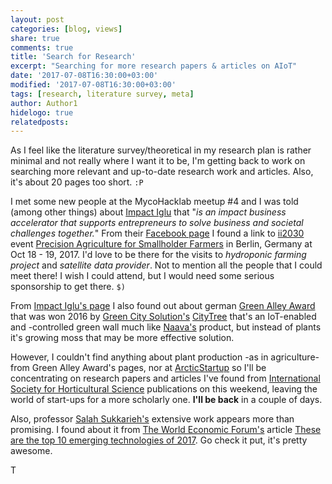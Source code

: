 ```yaml
---
layout: post
categories: [blog, views]
share: true
comments: true
title: 'Search for Research'
excerpt: "Searching for more research papers & articles on AIoT"
date: '2017-07-08T16:30:00+03:00'
modified: '2017-07-08T16:30:00+03:00'
tags: [research, literature survey, meta]
author: Author1
hidelogo: true
relatedposts:
---
```

As I feel like the literature survey/theoretical in my research plan is rather minimal and not really where I want it to be, I'm getting back to work on searching more relevant and up-to-date research work and articles. Also, it's about 20 pages too short. `:P`

I met some new people at the MycoHacklab meetup #4 and I was told (among other things) about [Impact Iglu](http://impactiglu.org) that "*is an impact business accelerator that supports entrepreneurs to solve business and societal challenges together.*" From their [Facebook page](https://www.facebook.com/impactiglu/) I found a link to [ii2030](http://www.ii2030.com) event [Precision Agriculture for Smallholder Farmers](http://www.ii2030.com/tracks/precision-agriculture/) in Berlin, Germany at Oct 18 - 19, 2017. I'd love to be there for the visits to *hydroponic farming project* and *satellite data provider*. Not to mention all the people that I could meet there! I wish I could attend, but I would need some serious sponsorship to get there. `$)`

From [Impact Iglu's page](http://impactiglu.org) I also found out about german [Green Alley Award](http://green-alley-award.com) that was won 2016 by [Green City Solution's](https://greencitysolutions.de/en/) [CityTree](https://greencitysolutions.de/en/solutions/) that's an IoT-enabled and -controlled green wall much like [Naava's](https://www.naava.io) product, but instead of plants it's growing moss that may be more effective solution.

However, I couldn't find anything about plant production -as in agriculture- from Green Alley Award's pages, nor at [ArcticStartup](http://arcticstartup.com) so I'll be concentrating on research papers and articles I've found from [International Society for Horticultural Science](http://www.ishs.org) publications on this weekend, leaving the world of start-ups for a more scholarly one. **I'll be back** in a couple of days.

Also, professor [Salah Sukkarieh's](http://sydney.edu.au/engineering/people/salah.sukkarieh.php) extensive work appears more than promising. I found about it from [The World Economic Forum's](https://www.weforum.org) article [These are the top 10 emerging technologies of 2017](https://www.weforum.org/agenda/2017/06/these-are-the-top-10-emerging-technologies-of-2017/). Go check it put, it's pretty awesome.

T
